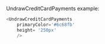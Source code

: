 UndrawCreditCardPayments example:
```js 
<UndrawCreditCardPayments
    primaryColor='#6c68fb'
    height= '250px'
    />
```